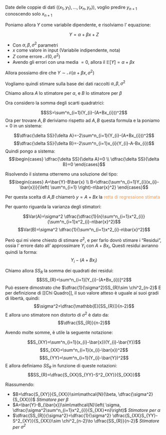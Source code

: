 Date delle coppie di dati $((x_{1},y_{1}),\dots,(x_{n},y_{n}))$, voglio predire $y_{n+1}$ conoscendo solo $x_{n+1}$

Poniamo allora $Y$ come variabile dipendente, e risolviamo l’ equazione:

$$Y=\alpha+\beta x+Z$$
- Con $\alpha,\beta,\sigma^2$ parametri 
- $x$ come valore in input (Variabile indipendente, nota)
- $Z$ come errore $\mathcal{N}(0,\sigma^2)$
- Avendo gli errori con una media $=0$, allora il $\mathbb{E}[Y]=\alpha+\beta x$

Allora possiamo dire che $Y\sim\mathcal{N}(\alpha+\beta x,\sigma^2)$

Vogliamo quindi stimare sulla base dei dati raccolti $\alpha,\beta,\sigma^2$

Chiamo allora $A$ lo stimatore per $\alpha$, e $B$ lo stimatore per $\beta$

Ora considero la somma degli scarti quadratrici: 

$$SS=\sum^n_{i=1}(Y_{i}-(A+Bx_{i}))^2$$
Ora per trovare $A,B$ deriviamo rispetto ad $A,B$ questa formula e la poniamo $=0$ in un sistema:

$$\dfrac{\delta SS}{\delta A}=-2\sum^n_{i=1}(Y_{i}-(A+Bx_{i}))^2$$
$$\dfrac{\delta SS}{\delta B}=-2\sum^n_{i=1}x_{i}(Y_{i}-A-Bx_{i})$$
Quindi pongo a sistema:
$$\begin{cases}
\dfrac{\delta SS}{\delta A}=0 \\
\dfrac{\delta SS}{\delta B}=0
\end{cases}$$

Risolvendo il sistema otterremo una soluzione del tipo:
$$\begin{cases}
A=\bar{Y}-B\bar{x} \\
B=\dfrac{\sum^n_{i=1}Y_{i}(x_{i}-\bar{x})}{\left( \sum^n_{i=1} \right)-n\bar{x}^2}
\end{cases}$$

Per questa scelta di $A$,$B$ chiamerò $y=A+Bx$ la <font color="#f79646">retta di regressione stimata</font>

Per quanto riguarda la varianza degli stimatori:

$$Var(A)=\sigma^2 \dfrac{\dfrac{1}{n}\sum^n_{i=1}x^2_{i}}{\sum^n_{i=1}x^2_{i}-n\bar{x}^2}$$
$$Var(B)=\sigma^2 \dfrac{1}{\sum^n_{i=1}x^2_{i}-n\bar{x}^2}$$

Però qui mi viene chiesto di stimare $\sigma^2$, e per farlo dovrò stimare i “Residui”, ossia l’ errore dato all’ approssimare $Y_{i}$ con $A+Bx_{i}$, Questi residui avranno quindi la forma:
$$Y_{i}-(A+Bx_{i})$$

Chiamo allora $SS_{R}$ la somma dei quadrati dei residui:
$$SS_{R}=\sum^n_{i=1}[Y_{i}-(A+Bx_{i})]^2$$
Può essere dimostrato che $\dfrac{1}{\sigma^2}SS_{R}\sim \chi^2_{n-2}$
E per definizione di [[Chi Quadro]], il suo valore atteso è uguale ai suoi gradi di libertà, quindi:
$$\sigma^2=\dfrac{\mathbb{E}[SS_{R}]}{n-2}$$
E allora uno stimatore non distorto di $\sigma^2$ è dato da:
$$\dfrac{SS_{R}}{n-2}$$

Avendo molte somme, è utile la seguente notazione:

$$S_{XY}=\sum^n_{i=1}(x_{i}-\bar{x})(Y_{i}-\bar{Y})$$
$$S_{XX}=\sum^n_{i=1}(x_{i}-\bar{x})^2$$
$$S_{YY}=\sum^n_{i=1}(Y_{i}-\bar{Y})^2$$
E allora definiamo $SS_{R}$ in funzione di queste notazioni:
$$SS_{R}=\dfrac{S_{XX}S_{YY}-S^2_{XY}}{S_{XX}}$$

Riassumendo:

- $B=\dfrac{S_{XY}}{S_{XX}}\sim\mathcal{N}(\beta, \dfrac{\sigma^2}{S_{XX}})$ *Stimatore per $\beta$*
- $A=\bar{Y}-B_{\bar{x}}\sim\mathcal{N}\left( \sigma, \dfrac{\sigma^2\sum^n_{i=1}x^2_{i}}{S_{XX}*n}\right)$ *Stimatore per $\alpha$*
- $\dfrac{SS_{R}}{\sigma^2}=\dfrac{1}{\sigma^2} \dfrac{S_{XX}S_{YY}-S^2_{XY}}{S_{XX}}\sim \chi^2_{n-2}\to \dfrac{SS_{R}}{n-2}$ *Stimatore per $\sigma^2$*
